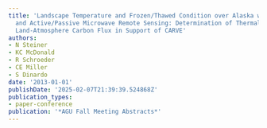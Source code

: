 ```yaml
---
title: 'Landscape Temperature and Frozen/Thawed Condition over Alaska with Infrared
  and Active/Passive Microwave Remote Sensing: Determination of Thermal Controls on
  Land-Atmosphere Carbon Flux in Support of CARVE'
authors:
- N Steiner
- KC McDonald
- R Schroeder
- CE Miller
- S Dinardo
date: '2013-01-01'
publishDate: '2025-02-07T21:39:39.524868Z'
publication_types:
- paper-conference
publication: '*AGU Fall Meeting Abstracts*'
---
```

